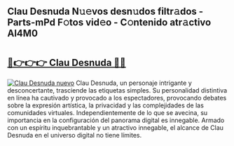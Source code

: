 ## Clau Desnuda N𝚞𝚎vos desn𝚞dos filtr𝚊dos - Parts-mPd F𝚘tos vid𝚎o - C𝚘ntenido atr𝚊ctivo Al4M0

# <h2><a href="http://mb1vhc9.tromn.icu/?c=Clau+Desnuda">🔗👉👉👉 Clau Desnuda 🔗🔗</a></h2>

[![Clau Desnuda nuevo](https://i.imgur.com/pEAQMta.gif)](http://mb1vhc9.tromn.icu/?c=Clau+Desnuda)
Clau Desnuda, un personaje intrigante y desconcertante, trasciende las etiquetas simples. Su personalidad distintiva en línea ha cautivado y provocado a los espectadores, provocando debates sobre la expresión artística, la privacidad y las complejidades de las comunidades virtuales. Independientemente de lo que se avecina, su importancia en la configuración del panorama digital es innegable. Armado con un espíritu inquebrantable y un atractivo innegable, el alcance de Clau Desnuda en el universo digital no tiene límites.
